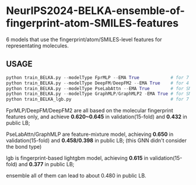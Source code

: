 # NeurIPS2024-BELKA-ensemble-of-fingerprint-atom-SMILES-features
6 models that use the fingerprint/atom/SMILES-level features for representating molecules.

## USAGE

```python
python train_BELKA.py --modelType FprMLP --EMA True            # for 7 fingerprint-based MLP model
python train_BELKA.py --modelType DeepFM/DeepFM2 --EMA True    # for 4 fingerprint-based DeepFM model
python train_BELKA.py --modelType PseLabAttn --EMA True        # for SMILES/ECFP/atom features-based RNN-Transformer model
python train_BELKA.py --modelType GraphMLP/GraphMLP2 -EMA True # for SMILES/FCFP/atom features-based GNN model
python train_BELKA_lgb.py                                      # for 7 fingerprint-based lgb model
```

FprMLP/DeepFM/DeepFM2 are all based on the molecular fingerprint features only, and achieve **0.620~0.645** in validation(15-fold) and **0.432** in public LB;

PseLabAttn/GraphMLP are feature-mixture model, achieving **0.650** in validation(15-fold) and **0.458/0.398** in public LB; (this GNN didn't consider the bond type)

lgb is fingerprint-based lightgbm model, achieving **0.615** in validation(15-fold) and **0.377** in public LB;

ensemble all of them can lead to about 0.480 in public LB. 
